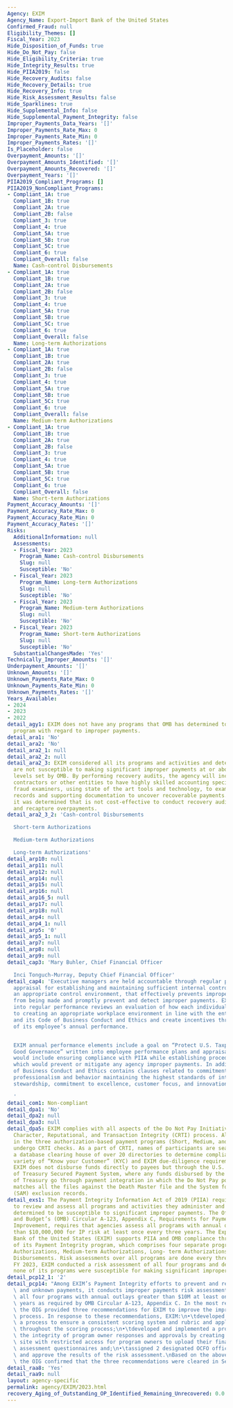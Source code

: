 ```yaml
---
Agency: EXIM
Agency_Name: Export-Import Bank of the United States
Confirmed_Fraud: null
Eligibility_Themes: []
Fiscal_Year: 2023
Hide_Disposition_of_Funds: true
Hide_Do_Not_Pay: false
Hide_Eligibility_Criteria: true
Hide_Integrity_Results: true
Hide_PIIA2019: false
Hide_Recovery_Audits: false
Hide_Recovery_Details: true
Hide_Recovery_Info: true
Hide_Risk_Assessment_Results: false
Hide_Sparklines: true
Hide_Supplemental_Info: false
Hide_Supplemental_Payment_Integrity: false
Improper_Payments_Data_Years: '[]'
Improper_Payments_Rate_Max: 0
Improper_Payments_Rate_Min: 0
Improper_Payments_Rates: '[]'
Is_Placeholder: false
Overpayment_Amounts: '[]'
Overpayment_Amounts_Identified: '[]'
Overpayment_Amounts_Recovered: '[]'
Overpayment_Years: '[]'
PIIA2019_Compliant_Programs: []
PIIA2019_NonCompliant_Programs:
- Compliant_1A: true
  Compliant_1B: true
  Compliant_2A: true
  Compliant_2B: false
  Compliant_3: true
  Compliant_4: true
  Compliant_5A: true
  Compliant_5B: true
  Compliant_5C: true
  Compliant_6: true
  Compliant_Overall: false
  Name: Cash-control Disbursements
- Compliant_1A: true
  Compliant_1B: true
  Compliant_2A: true
  Compliant_2B: false
  Compliant_3: true
  Compliant_4: true
  Compliant_5A: true
  Compliant_5B: true
  Compliant_5C: true
  Compliant_6: true
  Compliant_Overall: false
  Name: Long-term Authorizations
- Compliant_1A: true
  Compliant_1B: true
  Compliant_2A: true
  Compliant_2B: false
  Compliant_3: true
  Compliant_4: true
  Compliant_5A: true
  Compliant_5B: true
  Compliant_5C: true
  Compliant_6: true
  Compliant_Overall: false
  Name: Medium-term Authorizations
- Compliant_1A: true
  Compliant_1B: true
  Compliant_2A: true
  Compliant_2B: false
  Compliant_3: true
  Compliant_4: true
  Compliant_5A: true
  Compliant_5B: true
  Compliant_5C: true
  Compliant_6: true
  Compliant_Overall: false
  Name: Short-term Authorizations
Payment_Accuracy_Amounts: '[]'
Payment_Accuracy_Rate_Max: 0
Payment_Accuracy_Rate_Min: 0
Payment_Accuracy_Rates: '[]'
Risks:
  AdditionalInformation: null
  Assessments:
  - Fiscal_Year: 2023
    Program_Name: Cash-control Disbursements
    Slug: null
    Susceptible: 'No'
  - Fiscal_Year: 2023
    Program_Name: Long-term Authorizations
    Slug: null
    Susceptible: 'No'
  - Fiscal_Year: 2023
    Program_Name: Medium-term Authorizations
    Slug: null
    Susceptible: 'No'
  - Fiscal_Year: 2023
    Program_Name: Short-term Authorizations
    Slug: null
    Susceptible: 'No'
  SubstantialChangesMade: 'Yes'
Technically_Improper_Amounts: '[]'
Underpayment_Amounts: '[]'
Unknown_Amounts: '[]'
Unknown_Payments_Rate_Max: 0
Unknown_Payments_Rate_Min: 0
Unknown_Payments_Rates: '[]'
Years_Available:
- 2024
- 2023
- 2022
detail_agy1: EXIM does not have any programs that OMB has determined to be a “high-priority”
  program with regard to improper payments.
detail_ara1: 'No'
detail_ara2: 'No'
detail_ara2_1: null
detail_ara2_2: null
detail_ara2_3: EXIM considered all its programs and activities and determined they
  are not susceptible to making significant improper payments at or above the threshold
  levels set by OMB. By performing recovery audits, the agency will incur costs for
  contractors or other entities to have highly skilled accounting specialists and
  fraud examiners, using state of the art tools and technology, to examine payment
  records and supporting documentation to uncover recoverable payments. Therefore,
  it was determined that is not cost-effective to conduct recovery audits to identify
  and recapture overpayments.
detail_ara2_3_2: 'Cash-control Disbursements

  Short-term Authorizations

  Medium-term Authorizations

  Long-term Authorizations'
detail_arp10: null
detail_arp11: null
detail_arp12: null
detail_arp14: null
detail_arp15: null
detail_arp16: null
detail_arp16_5: null
detail_arp17: null
detail_arp18: null
detail_arp4: null
detail_arp4_1: null
detail_arp5: '0'
detail_arp5_1: null
detail_arp7: null
detail_arp8: null
detail_arp9: null
detail_cap3: 'Mary Buhler, Chief Financial Officer

  Inci Tonguch-Murray, Deputy Chief Financial Officer'
detail_cap4: 'Executive managers are held accountable through regular performance
  appraisal for establishing and maintaining sufficient internal controls, including
  an appropriate control environment, that effectively prevents improper payments
  from being made and promptly prevent and detect improper payments. EXIM incorporates
  into regular performance reviews an evaluation of how each individual has contributed
  to creating an appropriate workplace environment in line with the entity’s values
  and its Code of Business Conduct and Ethics and create incentives through the evaluation
  of its employee’s annual performance.


  EXIM annual performance elements include a goal on “Protect U.S. Taxpayers Through
  Good Governance” written into employee performance plans and appraisals. Good governance
  would include ensuring compliance with PIIA while establishing procedures and assessments
  which would prevent or mitigate any agency improper payments. In addition, the Code
  of Business Conduct and Ethics contains clauses related to commitment related to
  professionalism and behavior maintaining the highest standards of integrity, accountability,
  stewardship, commitment to excellence, customer focus, and innovation in their work.

  '
detail_com1: Non-compliant
detail_dpa1: 'No'
detail_dpa2: null
detail_dpa3: null
detail_dpa5: EXIM complies with all aspects of the Do Not Pay Initiative through its
  Character, Reputational, and Transaction Integrity (CRTI) process. All transactions
  in the three authorization-based payment programs (Short, Medium, and Long-Term)
  undergo CRTI checks. As a part of CRTI, names of participants are searched within
  a database clearing house of over 20 directories to determine compliance with a
  variety of “Know your Customer” (KYC) and EXIM due-diligence requirements. Also,
  EXIM does not disburse funds directly to payees but through the U.S. Department
  of Treasury Secured Payment System, where any funds disbursed by the Department
  of Treasury go through payment integration in which the Do Not Pay portal automatically
  matches all the files against the Death Master file and the System for Award Management
  (SAM) exclusion records.
detail_exs1: The Payment Integrity Information Act of 2019 (PIIA) requires agencies
  to review and assess all programs and activities they administer and identify those
  determined to be susceptible to significant improper payments. The Office of Management
  and Budget’s (OMB) Circular A-123, Appendix C, Requirements for Payment Integrity
  Improvement, requires that agencies assess all programs with annual outlays greater
  than $10,000,000 for IP risk at least once every three years. The Export-Import
  Bank of the United States (EXIM) supports PIIA and OMB compliance through the activities
  of its Payment Integrity program, which comprises four separate programs, Short-term
  Authorizations, Medium-term Authorizations, Long- term Authorizations, and Cash-control
  Disbursements. Risk assessments over all programs are done every three years. In
  FY 2023, EXIM conducted a risk assessment of all four programs and determined that
  none of its programs were susceptible for making significant improper payments.
detail_pcp12_1: '2'
detail_pcp14: "Among EXIM’s Payment Integrity efforts to prevent and reduce improper\
  \ and unknown payments, it conducts improper payments risk assessments covering\
  \ all four programs with annual outlays greater than $10M at least once every three\
  \ years as required by OMB Circular A-123, Appendix C. In the most recent OIG report,\
  \ the OIG provided three recommendations for EXIM to improve the improper payments\
  \ process. In response to these recommendations, EXIM:\n•\tdeveloped and implemented\
  \ a process to ensure a consistent scoring system and rubric and applied consistently\
  \ throughout the scoring process;\n•\tdeveloped and implemented a process to maintain\
  \ the integrity of program owner responses and approvals by creating a SharePoint\
  \ site with restricted access for program owners to upload their final, signed risk\
  \ assessment questionnaires and;\n•\tassigned 2 designated OCFO officials to evaluate\
  \ and approve the results of the risk assessment.\nBased on the above activities,\
  \ the OIG confirmed that the three recommendations were cleared in September 2023.\n"
detail_raa8: 'Yes'
detail_raa9: null
layout: agency-specific
permalink: agency/EXIM/2023.html
recovery_Aging_of_Outstanding_OP_Identified_Remaining_Unrecovered: 0.0
---
```

